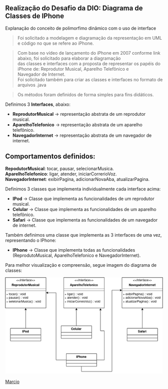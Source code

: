 ## Realização do Desafio da DIO: Diagrama de Classes de IPhone
Explanação do conceito de polimorfimo dinâmico com o uso de interface

> Foi solicitado a modelagem e diagramação da representação em UML e código no que se refere ao iPhone.

> Com base no vídeo de lançamento do iPhone em 2007 conforme link abaixo, foi solicitado para elaborar a diagramação <br>
das classes e interfaces com a proposta de representar os papéis do iPhone de: Reprodutor Musical, Aparelho Telefônico e <br>
Navegador de Internet. <br>
Foi solicitado também para criar as classes e interfaces no formato de arquivos .java

> Os métodos foram definidos de forma simples para fins didáticos. <br>

Definimos 3 **Interfaces**, abaixo:

- **ReprodutorMusical**  &rarr; representação abstrata de um reprodutor musical.
- **AparelhoTelefonico** &rarr; representação abstrata de um aparelho telefônico.
- **NavegadorInternet**  &rarr; representação abstrata de um navegador de internet.

Comportamentos definidos:
---

**RepodutorMusical**: tocar, pausar, selecionarMusica.<br>
**AparelhoTelefonico**: ligar, atender, iniciarCorrerioVoz.<br>
**NavegadorInternet**: exibirPagina, adicionarNovaAba, atualizarPagina.<br>

Definimos 3 classes que implementa individualmente cada interface acima:

- **IPod**  &rarr; Classe que implementa as funcionalidades de um reprodutor musical.
- **Celular** &rarr; Classe que implementa as funcionalidades de um aparelho telefônico.
- **Safari**  &rarr; Classe que implementa as funcionalidades de um navegador de internet.

Também definimos uma classe que implementa as 3 interfaces de uma vez, representando o IPhone:

- **IPhone**  &rarr; Classe que implementa todas as funcionalidades (ReprodutoMusical, AparelhoTelefonico e NavegadorInternet).

Para melhor visualização e compreensão, segue imagem do diagrama de classes:

![](https://github.com/marcioiherrero/dio-trilha-java-basico/blob/main/desafio-interface-iphone/diagrama-classe-iphone-fundo-branco.png)

[Marcio](https://github.com/marcioiherrero)
